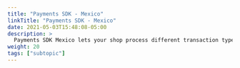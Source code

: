 ```yaml
---
title: "Payments SDK - Mexico"
linkTitle: "Payments SDK - Mexico"
date: 2021-05-03T15:48:08-05:00
description: >
  Payments SDK Mexico lets your shop process different transaction types with multiple payment methods.
weight: 20
tags: ["subtopic"]
---
```




